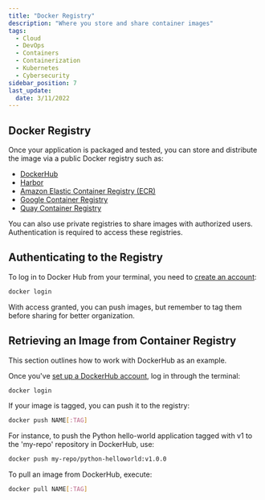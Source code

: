```yaml
---
title: "Docker Registry"
description: "Where you store and share container images"
tags:
  - Cloud
  - DevOps
  - Containers
  - Containerization
  - Kubernetes
  - Cybersecurity
sidebar_position: 7
last_update:
  date: 3/11/2022
---
```




## Docker Registry

Once your application is packaged and tested, you can store and distribute the image via a public Docker registry such as:

- [DockerHub](https://hub.docker.com/)
- [Harbor](https://goharbor.io/)
- [Amazon Elastic Container Registry (ECR)](https://aws.amazon.com/ecr/)
- [Google Container Registry](https://cloud.google.com/container-registry)
- [Quay Container Registry](https://quay.io/)

You can also use private registries to share images with authorized users. Authentication is required to access these registries.

## Authenticating to the Registry

To log in to Docker Hub from your terminal, you need to [create an account](https://hub.docker.com/signup):

```bash
docker login
```

With access granted, you can push images, but remember to tag them before sharing for better organization.
 

## Retrieving an Image from Container Registry

This section outlines how to work with DockerHub as an example.

Once you've [set up a DockerHub account](https://hub.docker.com/signup), log in through the terminal:

```bash
docker login
```

If your image is tagged, you can push it to the registry:

```bash
docker push NAME[:TAG]
```

For instance, to push the Python hello-world application tagged with v1 to the 'my-repo' repository in DockerHub, use:

```bash
docker push my-repo/python-helloworld:v1.0.0
```

To pull an image from DockerHub, execute:

```bash
docker pull NAME[:TAG]
```
 